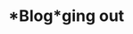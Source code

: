 <html>
  
  <head>
  <title>bruv</title>
  </head>
  
  <body>
    <h1>*Blog*ging out</h1>
  </body>
</html>

